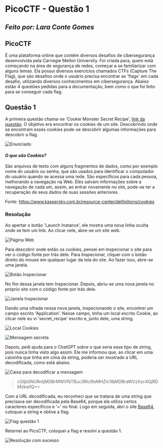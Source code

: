# PicoCTF - Questão 1
## _Feito por: Lara Conte Gomes_

## PicoCTF
É uma plataforma online que contém diversos desafios de cibersegurança desenvolvida pela Carnegie Mellon University. Foi criada para, quem está começando na área de segurança de redes, começar a se familiarizar com alguns temas.
Ela possui diversos exercícios chamados CTFs (Capture The Flag), que são desafios onde o usuário precisa encontrar as 'flags' em cada desafio, utilizando diversos conhecimentos em cibersegurança.
Abaixo estão 4 questões pedidas para a documentação, bem como o que foi feito para se conseguir cada flag.

## Questão 1
A primeira questão chama-se 'Cookie Monster Secret Recipe', [link da questão](https://play.picoctf.org/practice/challenge/469). O objetivo era encontrar os cookies de um site. Descobrindo onde se encontram esses cookies pode-se descobrir algumas informações para descobrir a flag.

![Enunciado](https://github.com/lara-conte-gomes/escola_de_seguranca_cibernetica/blob/main/prints/Picture2.png?raw=true)

#### _O que são Cookies?_
São arquivos de texto com alguns fragmentos de dados, como por exemplo nome do usuário ou senha, que são usados para identificar o computador do usuário quando se acessa uma rede. São específicos para cada pessoa, melhorando a navegação na Web. Eles salvam informações sobre a navegação de cada um, assim, ao entrar novamente no site, pode-se ter a recuperação de seus dados de suas sessões anteriores.

Fonte: https://www.kaspersky.com.br/resource-center/definitions/cookies

### Resolução 
Ao apertar o botão 'Launch Instance', ele mostra uma nova linha oculta onde se tem um link. Ao clicar nele, abre-se um site web.

![Página Web](https://github.com/lara-conte-gomes/escola_de_seguranca_cibernetica/blob/main/prints/Picture4.png?raw=true)

Para descobrir onde estão os cookies, pensei em Inspecionar o site para ver o código fonte por trás dele. Para Inspecionar, cliquei com o botão direito do mouse em qualquer lugar da tela do site. Ao fazer isso, abre-se uma janela.

![Botão Inspecionar](https://github.com/lara-conte-gomes/escola_de_seguranca_cibernetica/blob/main/prints/Picture5.png?raw=true)

No fim dessa janela tem Inspecionar.
Depois, abriu-se uma nova janela no próprio site com o código fonte por trás dele.

![Janela Inspecionar](https://github.com/lara-conte-gomes/escola_de_seguranca_cibernetica/blob/main/prints/Picture6.png?raw=true)

Dando uma olhada nessa nova janela, inspecionando o site, encontrei um campo escrito 'Application'. Nesse campo, tinha um local escrito Cookie, ao clicar nele eu vi 'secret_recipe' escrito e, junto dele, uma string.

![Local Cookies](https://github.com/lara-conte-gomes/escola_de_seguranca_cibernetica/blob/main/prints/Picture7.png?raw=true)

![Mensagem secreta](https://github.com/lara-conte-gomes/escola_de_seguranca_cibernetica/blob/main/prints/Picture8.png?raw=true)

Depois, pedi ajuda para o ChatGPT sobre o que seria esse tipo de string, pois nunca tinha visto algo assim. Ele me informou que, ao clicar em uma caixinha que tinha em cima da string, poderia ser mostrado a URL decodificada, como está abaixo.

![Caixa para decodificar a mensagem](https://github.com/lara-conte-gomes/escola_de_seguranca_cibernetica/blob/main/prints/Picture9.png?raw=true)

> cGljb0NURntjMDBrMWVfbTBuc3Rlcl9sMHZlc19jMDBraWVzXzc4QjRDMzkwfQ==

Com a URL decodificada, eu reconheci que se tratava de uma string que precisava ser decodificada pela Base64, porque ela utiliza certos caracteres específicos e '=' no final.
Logo em seguida, abri o site [Base64](https://base64.guru/converter), coloquei a string e obtive a flag.

![Flag questão 1](https://github.com/lara-conte-gomes/escola_de_seguranca_cibernetica/blob/main/prints/Picture10.png?raw=true)

Retornei ao PicoCTF, coloquei a flag e resolvi a questão 1.

![Resolução com sucesso](https://github.com/lara-conte-gomes/escola_de_seguranca_cibernetica/blob/main/prints/Picture3.png?raw=true)

